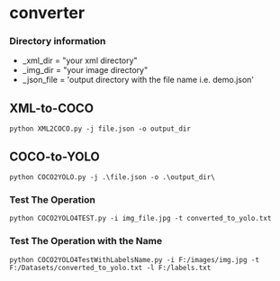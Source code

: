 # converter
### Directory information
- _xml_dir = "your xml directory" 
- _img_dir = "your image directory" 
- _json_file = 'output directory with the file name i.e. demo.json'

## XML-to-COCO 

```
python XML2COCO.py -j file.json -o output_dir
```


## COCO-to-YOLO
```
python COCO2YOLO.py -j .\file.json -o .\output_dir\
```

### Test The Operation
```
python COCO2YOLO4TEST.py -i img_file.jpg -t converted_to_yolo.txt 
```

### Test The Operation with the Name
```
python COCO2YOLO4TestWithLabelsName.py -i F:/images/img.jpg -t F:/Datasets/converted_to_yolo.txt -l F:/labels.txt
```
